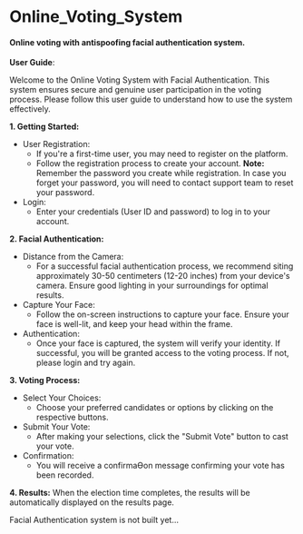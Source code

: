 # Online_Voting_System
####  Online voting with antispoofing facial authentication system.

**User Guide**:

Welcome to the Online Voting System with Facial Authentication. This system ensures secure and genuine user participation in the voting process. Please follow this user guide to understand how to 
use the system effectively.

**1. Getting Started:**
  - User Registration:
    - If you're a first-time user, you may need to register on the platform. 
    - Follow the registration process to create your account.
    **Note:** Remember the password you create while registration. In case you forget your password, you will need to contact support team to reset your password. 
  - Login:
    - Enter your credentials (User ID and password) to log in to your account.
      
**2. Facial Authentication:**
  - Distance from the Camera:
    - For a successful facial authentication process, we recommend siting approximately 30-50 centimeters (12-20 inches) from your device's camera. Ensure good lighting in your surroundings for optimal results.
  - Capture Your Face:
    - Follow the on-screen instructions to capture your face. Ensure your face is well-lit, and keep your head within the frame. 
  - Authentication:
    - Once your face is captured, the system will verify your identity. If successful, you will be granted access to the voting process. If not, please login and try again.
      
**3. Voting Process:**
  - Select Your Choices:
    - Choose your preferred candidates or options by clicking on the respective buttons.
  - Submit Your Vote:
    - After making your selections, click the "Submit Vote" button to cast your vote. 
  - Confirmation:
    - You will receive a confirmaƟon message confirming your vote has been recorded.
      
**4. Results:**
    When the election time completes, the results will be automatically displayed on the results page.

  Facial Authentication system is not built yet...
